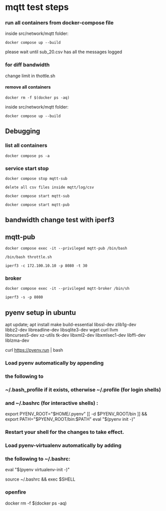 # mqtt test steps

### run all containers from docker-compose file

inside src/network/mqtt folder:

    docker compose up --build

please wait until sub_20.csv has all the messages logged

### for diff bandwidth

change limit in thottle.sh

#### remove all containers
    
    docker rm -f $(docker ps -aq)

inside src/network/mqtt folder:

    docker compose up --build

## Debugging

### list all containers

    docker compose ps -a


### service start stop

    docker compose stop mqtt-sub

    delete all csv files inside mqtt/log/csv

    docker compose start mqtt-sub

    docker compose start mqtt-pub

## bandwidth change test with iperf3

## mqtt-pub
    
    docker compose exec -it --privileged mqtt-pub /bin/bash

    /bin/bash throttle.sh

    iperf3 -c 172.100.10.10 -p 8080 -t 30

### broker

    docker compose exec -it --privileged mqtt-broker /bin/sh

    iperf3 -s -p 8080

## pyenv setup in ubuntu

apt update; apt install make build-essential libssl-dev zlib1g-dev \
libbz2-dev libreadline-dev libsqlite3-dev wget curl llvm \
libncurses5-dev xz-utils tk-dev libxml2-dev libxmlsec1-dev libffi-dev liblzma-dev

curl https://pyenv.run | bash

### Load pyenv automatically by appending
### the following to
### ~/.bash_profile if it exists, otherwise ~/.profile (for login shells)
### and ~/.bashrc (for interactive shells) :

export PYENV_ROOT="$HOME/.pyenv"
[[ -d $PYENV_ROOT/bin ]] && export PATH="$PYENV_ROOT/bin:$PATH"
eval "$(pyenv init -)"

### Restart your shell for the changes to take effect.

### Load pyenv-virtualenv automatically by adding
### the following to ~/.bashrc:

eval "$(pyenv virtualenv-init -)"

source ~/.bashrc && exec $SHELL


### openfire 

docker rm -f $(docker ps -aq)


